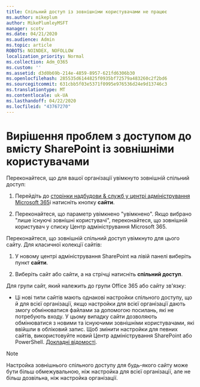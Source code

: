 ```yaml
---
title: Спільний доступ із зовнішніми користувачами не працює
ms.author: mikeplum
author: MikePlumleyMSFT
manager: scotv
ms.date: 04/21/2020
ms.audience: Admin
ms.topic: article
ROBOTS: NOINDEX, NOFOLLOW
localization_priority: Normal
ms.collection: Adm_O365
ms.custom: ''
ms.assetid: d3d0b69b-214e-4859-8957-621fd6306b30
ms.openlocfilehash: 285535d6144825f0935bf72579a483260c2f2bd6
ms.sourcegitcommit: 631cbb5f03e5371f0995e976536d24e9d13746c3
ms.translationtype: MT
ms.contentlocale: uk-UA
ms.lasthandoff: 04/22/2020
ms.locfileid: "43767270"
---
```

# <a name="fix-problems-sharing-sharepoint-content-with-external-users"></a>Вирішення проблем з доступом до вмісту SharePoint із зовнішніми користувачами

Переконайтеся, що для вашої організації увімкнуто зовнішній спільний доступ:
  
1. Перейдіть до [сторінки надбудови &amp; служб у центрі адміністрування Microsoft 365](https://portal.office.com/adminportal/home#/Settings/ServicesAndAddIns)і натисніть кнопку **сайти**.
    
2. Переконайтеся, що параметр увімкнено "увімкнено". Якщо вибрано "лише існуючі зовнішні користувачі", переконайтеся, що зовнішній користувач у списку Центр адміністрування Microsoft 365.
    
Переконайтеся, що зовнішній спільний доступ увімкнуто для цього сайту. Для класичної колекції сайтів:
  
1. У новому центрі адміністрування SharePoint на лівій панелі виберіть пункт **сайти**.
    
2. Виберіть сайт або сайти, а на стрічці натисніть **спільний доступ**.
    
Для групи сайт, який належить до групи Office 365 або сайту зв'язку:
  
- Ці нові типи сайтів мають однакові настройки спільного доступу, що й для всієї організації, якщо настройки для всієї організації дають змогу обмінюватися файлами за допомогою посилань, які не потребують входу. У цьому випадку сайти дозволяють обмінюватися з новими та існуючими зовнішніми користувачами, які ввійшли в обліковий запис. Щоб змінити настройки для певних сайтів, використовуйте новий Центр адміністрування SharePoint або PowerShell. [Докладні відомості](https://go.microsoft.com/fwlink/?linkid=871863).
    
> [!NOTE]
> Настройка зовнішнього спільного доступу для будь-якого сайту може бути більш обмежувальною, ніж настройка для всієї організації, але не більш дозвільна, ніж настройка організації. 
  

